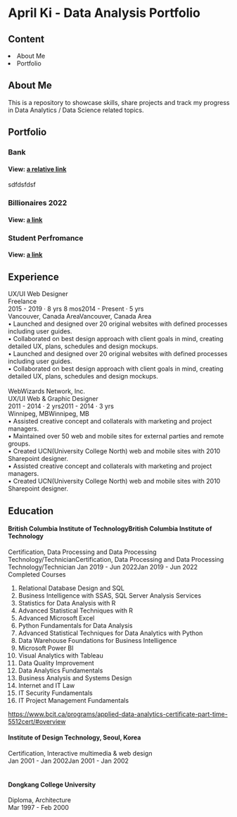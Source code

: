 # April Ki - Data Analysis Portfolio

## Content
<div>
  <li>About Me</li>
  <li>Portfolio</li>
</div>

## About Me
This is a repository to showcase skills, share projects and track my progress in Data Analytics / Data Science related topics.

## Portfolio

### Bank

#### View: [a relative link](MarketingCampaignsBank.ipynb)

sdfdsfdsf

### Billionaires 2022
#### View: [a link](https://public.tableau.com/app/profile/jihyun.ki4896/viz/BILLIONAIRES2022/FobesBillionaires2022)

### Student Perfromance
#### View: [a link](https://public.tableau.com/app/profile/jihyun.ki4896/viz/StudentPerfomance_16594734536610/Student)

## Experience
UX/UI Web Designer<br>
Freelance<br>
2015 - 2019 · 8 yrs 8 mos2014 - Present · 5 yrs<br>
Vancouver, Canada AreaVancouver, Canada Area<br>
• Launched and designed over 20 original websites with defined processes including user guides.<br>
• Collaborated on best design approach with client goals in mind, creating detailed UX, plans, schedules and design mockups.<br>
• Launched and designed over 20 original websites with defined processes including user guides. <br>
• Collaborated on best design approach with client goals in mind, creating detailed UX, plans, schedules and design mockups. <br>
<br>
WebWizards Network, Inc.<br>
UX/UI Web & Graphic Designer<br>
2011 - 2014 · 2 yrs2011 - 2014 · 3 yrs<br>
Winnipeg, MBWinnipeg, MB<br>
• Assisted creative concept and collaterals with marketing and project managers.<br>
• Maintained over 50 web and mobile sites for external parties and remote groups.<br>
• Created UCN(University College North) web and mobile sites with 2010 Sharepoint designer.<br>
• Assisted creative concept and collaterals with marketing and project managers. <br>
• Created UCN(University College North) web and mobile sites with 2010 Sharepoint designer. <br>

## Education
#### British Columbia Institute of TechnologyBritish Columbia Institute of Technology
Certification, Data Processing and Data Processing Technology/TechnicianCertification, Data Processing and Data Processing Technology/Technician
Jan 2019 - Jun 2022Jan 2019 - Jun 2022
Completed Courses

1. Relational Database Design and SQL
2. Business Intelligence with SSAS, SQL Server Analysis Services
3. Statistics for Data Analysis with R
4. Advanced Statistical Techniques with R
5. Advanced Microsoft Excel
6. Python Fundamentals for Data Analysis
7. Advanced Statistical Techniques for Data Analytics with Python
8. Data Warehouse Foundations for Business Intelligence
9. Microsoft Power BI
10. Visual Analytics with Tableau
11. Data Quality Improvement
12. Data Analytics Fundamentals
13. Business Analysis and Systems Design
14. Internet and IT Law
15. IT Security Fundamentals
16. IT Project Management Fundamentals

https://www.bcit.ca/programs/applied-data-analytics-certificate-part-time-5512cert/#overview


#### Institute of Design Technology, Seoul, Korea
Certification, Interactive multimedia & web design<br>
Jan 2001 - Jan 2002Jan 2001 - Jan 2002<br>
<br>
#### Dongkang College University
Diploma, Architecture<br>
Mar 1997 - Feb 2000
